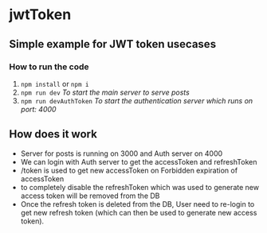 # jwtToken

## Simple example for JWT token usecases


### How to run the code

1. `npm install` or `npm i`
2. `npm run dev` *To start the main server to serve posts*
3. `npm run devAuthToken` *To start the authentication server which runs on port: 4000*

## How does it work
- Server for posts is running on 3000 and Auth server on 4000
- We can login with Auth server to get the accessToken and refreshToken
- /token is used to get new accessToken on Forbidden expiration of accessToken
- to completely disable the refreshToken which was used to generate new access token will be removed from the DB
- Once the refresh token is deleted from the DB, User need to re-login to get new refresh token (which can then be used to generate new access token).
